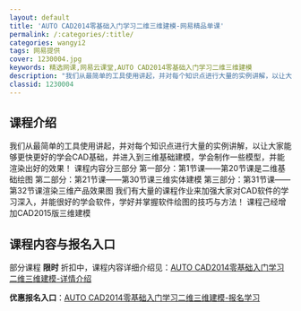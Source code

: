 ```yaml
---
layout: default
title: 'AUTO CAD2014零基础入门学习二维三维建模-网易精品单课'
permalink: /:categories/:title/
categories: wangyi2
tags: 网易提供
cover: 1230004.jpg
keywords: 精选网课,网易云课堂,AUTO CAD2014零基础入门学习二维三维建模
description: "我们从最简单的工具使用讲起，并对每个知识点进行大量的实例讲解，以让大家能够更快更好的学会CAD基础，并进入到三维基础建模，学会制作一些模型，并能渲染出好的效果！课程内容分三部分第一部分：第1"
classid: 1230004
---
```


## 课程介绍

我们从最简单的工具使用讲起，并对每个知识点进行大量的实例讲解，以让大家能够更快更好的学会CAD基础，并进入到三维基础建模，学会制作一些模型，并能渲染出好的效果！
课程内容分三部分
第一部分：第1节课——第20节课是二维基础绘图
第二部分：第21节课——第30节课三维实体建模
第三部分：第31节课——第32节课渲染三维产品效果图
我们有大量的课程作业来加强大家对CAD软件的学习深入，并能很好的学会软件，学好并掌握软件绘图的技巧与方法！
课程己经增加CAD2015版三维建模

## 课程内容与报名入口

部分课程 **限时** 折扣中，课程内容详细介绍见：[AUTO CAD2014零基础入门学习二维三维建模-详情介绍](https://study.163.com/course/introduction/1230004.htm?share=1&shareId=1025206652&utm_campaign=share&utm_medium=iphoneShare&utm_source=&utm_u=1025206652)

**优惠报名入口**：[AUTO CAD2014零基础入门学习二维三维建模-报名学习](https://study.163.com/course/introduction/1230004.htm?share=1&shareId=1025206652&utm_campaign=share&utm_medium=iphoneShare&utm_source=&utm_u=1025206652)

